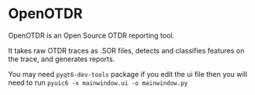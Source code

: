 # OpenOTDR
OpenOTDR is an Open Source OTDR reporting tool.

It takes raw OTDR traces as .SOR files, detects and classifies features on the trace, and generates reports.


You may need `pyqt6-dev-tools` package if you edit the ui file
then you will need to run `pyuic6 -x mainwindow.ui -o mainwindow.py`
